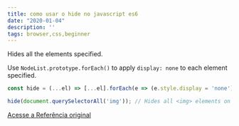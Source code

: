 ```yaml
---
title: como usar o hide no javascript es6
date: "2020-01-04"
description: ''
tags: browser,css,beginner
---
```


Hides all the elements specified.

Use `NodeList.prototype.forEach()` to apply `display: none` to each element specified.

```js
const hide = (...el) => [...el].forEach(e => (e.style.display = 'none'));
```

```js
hide(document.querySelectorAll('img')); // Hides all <img> elements on the page
```


[Acesse a Referência original](http://github.com/30-seconds/)
